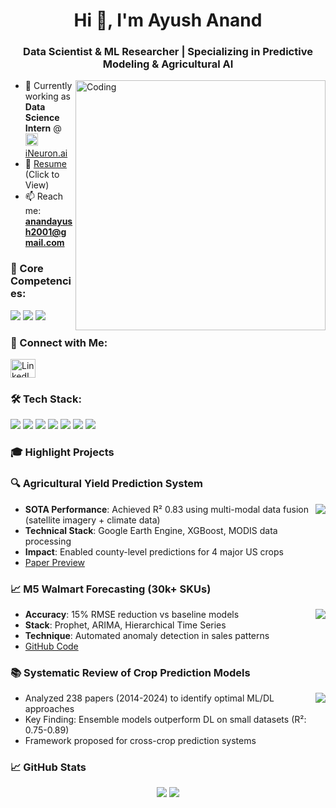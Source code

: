 <h1 align="center">Hi 👋, I'm Ayush Anand</h1>
<h3 align="center">Data Scientist & ML Researcher | Specializing in Predictive Modeling & Agricultural AI</h3>
<img align="right" alt="Coding" width="400" src="https://cdn.dribbble.com/userupload/22906166/file/original-ffcac8e074af7de5e6ac6db9873dff66.gif">

- 🔭 Currently working as **Data Science Intern** @ <img src="https://ineuron.ai/images/ineuron-logo.png" width="20"> [iNeuron.ai](https://ineuron.ai/)
- 📝 [Resume](https://drive.google.com/file/d/1VK9ra877tluv10P-mmBiolnWnrO4glSC/view) (Click to View)
- 📫 Reach me: **anandayush2001@gmail.com**

<h3 align="left">🚀 Core Competencies:</h3>
<p align="left">
  <img src="https://img.shields.io/badge/-Machine%20Learning-FF6F00?style=flat&logo=amazonaws&logoColor=white">
  <img src="https://img.shields.io/badge/-Time%20Series-4A154B?style=flat&logo=prophet&logoColor=white">
  <img src="https://img.shields.io/badge/-MLOps-FF6F00?style=flat&logo=mlflow&logoColor=white">
</p>

<h3 align="left">🔗 Connect with Me:</h3>
<p align="left">
  <a href="https://linkedin.com/in/ayush-anand-924ba3215" target="blank">
    <img align="center" src="https://raw.githubusercontent.com/rahuldkjain/github-profile-readme-generator/master/src/images/icons/Social/linked-in-alt.svg" alt="LinkedIn" height="30" width="40">
  </a>
</p>

<h3 align="left">🛠️ Tech Stack:</h3>
<p align="left">
  <img src="https://img.shields.io/badge/Python-3776AB?style=for-the-badge&logo=python&logoColor=white">
  <img src="https://img.shields.io/badge/TensorFlow-FF6F00?style=for-the-badge&logo=tensorflow&logoColor=white">
  <img src="https://img.shields.io/badge/StatsModels-FF6F00?style=for-the-badge&logo=scikitlearn&logoColor=white">
  <img src="https://img.shields.io/badge/Matplotlib-007ACC?style=for-the-badge&logo=matplotlib&logoColor=white">
  <img src="https://img.shields.io/badge/NLTK-3776AB?style=for-the-badge&logo=python&logoColor=white">
  <img src="https://img.shields.io/badge/AWS-232F3E?style=for-the-badge&logo=amazonaws&logoColor=white">
  <img src="https://img.shields.io/badge/Docker-2496ED?style=for-the-badge&logo=docker&logoColor=white">
</p>

<h3 align="left">🎓 Highlight Projects</h3>

### 🔍 Agricultural Yield Prediction System
<img align="right" src="https://img.shields.io/badge/Innovation-Research%20Paper-blueviolet">
  
- **SOTA Performance**: Achieved R² 0.83 using multi-modal data fusion (satellite imagery + climate data)
- **Technical Stack**: Google Earth Engine, XGBoost, MODIS data processing
- **Impact**: Enabled county-level predictions for 4 major US crops
- [Paper Preview](https://docs.google.com/document/d/1LxEzeCQ-7cHYXdhaqcf5vS6_84XrYuu8YFe9hyETeM4/edit)

### 📈 M5 Walmart Forecasting (30k+ SKUs)
<img align="right" src="https://img.shields.io/badge/Scale-Production%20Grade-success">
  
- **Accuracy**: 15% RMSE reduction vs baseline models
- **Stack**: Prophet, ARIMA, Hierarchical Time Series
- **Technique**: Automated anomaly detection in sales patterns
- [GitHub Code](https://github.com/AnandAyush11/M5-Forecasting-Walmart)

### 📚 Systematic Review of Crop Prediction Models
<img align="right" src="https://img.shields.io/badge/Published-Telkomnika%20Journal-important">
  
- Analyzed 238 papers (2014-2024) to identify optimal ML/DL approaches
- Key Finding: Ensemble models outperform DL on small datasets (R²: 0.75-0.89)
- Framework proposed for cross-crop prediction systems

<h3 align="left">📈 GitHub Stats</h3>
<p align="center">
  <img src="https://github-readme-stats.vercel.app/api?username=anandayush11&show_icons=true&theme=radical">
  <img src="https://github-readme-stats.vercel.app/api/top-langs/?username=anandayush11&layout=compact&theme=radical">
</p>
